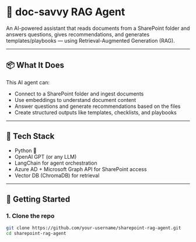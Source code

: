 # 🤖 doc-savvy RAG Agent

An AI-powered assistant that reads documents from a SharePoint folder and answers questions, gives recommendations, and generates templates/playbooks — using Retrieval-Augmented Generation (RAG).

---

## 📦 What It Does

This AI agent can:

- Connect to a SharePoint folder and ingest documents
- Use embeddings to understand document content
- Answer questions and generate recommendations based on the files
- Create structured outputs like templates, checklists, and playbooks

---

## 🧠 Tech Stack

- Python 🐍
- OpenAI GPT (or any LLM)
- LangChain for agent orchestration
- Azure AD + Microsoft Graph API for SharePoint access
- Vector DB (ChromaDB) for retrieval

---

## 🚀 Getting Started

### 1. Clone the repo

```bash
git clone https://github.com/your-username/sharepoint-rag-agent.git
cd sharepoint-rag-agent
